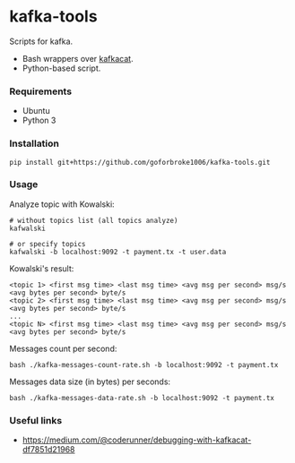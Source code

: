 # kafka-tools

Scripts for kafka.
* Bash wrappers over [kafkacat](https://github.com/edenhill/kcat).
* Python-based script.

### Requirements

* Ubuntu
* Python 3

### Installation

```shell
pip install git+https://github.com/goforbroke1006/kafka-tools.git
```

### Usage

Analyze topic with Kowalski:

```shell
# without topics list (all topics analyze)
kafwalski
```

```shell
# or specify topics
kafwalski -b localhost:9092 -t payment.tx -t user.data
```

Kowalski's result:

```text
<topic 1> <first msg time> <last msg time> <avg msg per second> msg/s <avg bytes per second> byte/s
<topic 2> <first msg time> <last msg time> <avg msg per second> msg/s <avg bytes per second> byte/s
...
<topic N> <first msg time> <last msg time> <avg msg per second> msg/s <avg bytes per second> byte/s

```

Messages count per second:

```shell
bash ./kafka-messages-count-rate.sh -b localhost:9092 -t payment.tx
```

Messages data size (in bytes) per seconds:

```shell
bash ./kafka-messages-data-rate.sh -b localhost:9092 -t payment.tx
```

### Useful links

* https://medium.com/@coderunner/debugging-with-kafkacat-df7851d21968
